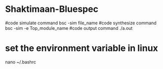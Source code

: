 # Shaktimaan-Bluespec
#code simulate command
bsc -sim file_name
#code synthesize command
bsc -sim -e Top_module_name
#code output command
./a.out




# set the environment variable in linux
nano ~/.bashrc
